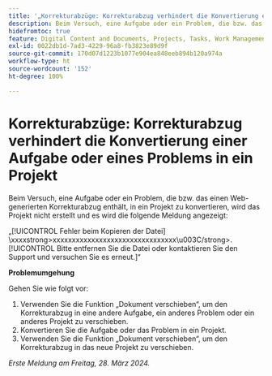 ```yaml
---
title: '„Korrekturabzüge: Korrekturabzug verhindert die Konvertierung einer Aufgabe oder eines Problems in ein Projekt“'
description: Beim Versuch, eine Aufgabe oder ein Problem, die bzw. das einen Web-generierten Korrekturabzug enthält, in ein Projekt zu konvertieren, wird das Projekt nicht erstellt und es wird eine Meldung angezeigt. Eine Problemumgehung ist verfügbar.
hidefromtoc: true
feature: Digital Content and Documents, Projects, Tasks, Work Management
exl-id: 0022db1d-7ad3-4229-96a8-fb3823e89d9f
source-git-commit: 170d07d1223b1077e904ea848eeb894b120a974a
workflow-type: ht
source-wordcount: '152'
ht-degree: 100%

---
```


# Korrekturabzüge: Korrekturabzug verhindert die Konvertierung einer Aufgabe oder eines Problems in ein Projekt

Beim Versuch, eine Aufgabe oder ein Problem, die bzw. das einen Web-generierten Korrekturabzug enthält, in ein Projekt zu konvertieren, wird das Projekt nicht erstellt und es wird die folgende Meldung angezeigt:

„[!UICONTROL Fehler beim Kopieren der Datei] \xxxxstrong>xxxxxxxxxxxxxxxxxxxxxxxxxxxxxxxx\u003C\/strong>. [!UICONTROL Bitte entfernen Sie die Datei oder kontaktieren Sie den Support und versuchen Sie es erneut.]“

**Problemumgehung**

Gehen Sie wie folgt vor:

1. Verwenden Sie die Funktion „Dokument verschieben“, um den Korrekturabzug in eine andere Aufgabe, ein anderes Problem oder ein anderes Projekt zu verschieben.
2. Konvertieren Sie die Aufgabe oder das Problem in ein Projekt.
3. Verwenden Sie die Funktion „Dokument verschieben“, um den Korrekturabzug in das neue Projekt zu verschieben.

_Erste Meldung am Freitag, 28. März 2024._

